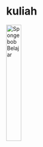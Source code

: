 # kuliah

<p align="left">
   <img src="https://media.giphy.com/media/v1.Y2lkPTc5MGI3NjExdDU0aDF6azA3dnRxc3I1ZDRsemJkeWFxaGlkaXl5N2t3a3l2MHplNyZlcD12MV9pbnRlcm5hbF9naWZfYnlfaWQmY3Q9Zw/3o6wNIV9FP28JIleyk/giphy.gif" width="28%" alt="Spongebob Belajar">
   <!-- <img src="https://media.giphy.com/media/v1.Y2lkPTc5MGI3NjExODkwNTlmNnBlbXRtcHIwaDB2NXRncjd3eWk1M3FpZ2Nsejh1bm1uZSZlcD12MV9naWZzX3NlYXJjaCZjdD1n/lvzdeWk12qjmM/giphy.gif" 
   width="25%" alt="school"> -->
</p>